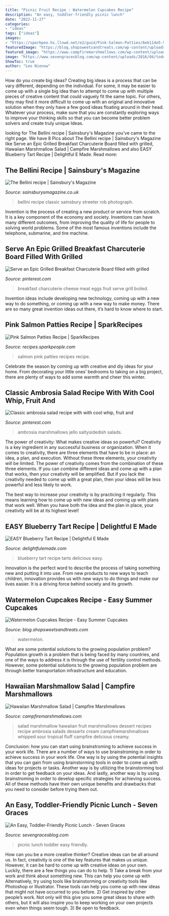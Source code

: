 ```yaml
---
title: "Picnic Fruit Recipe : Watermelon Cupcakes Recipe"
description: "An easy, toddler-friendly picnic lunch"
date: "2022-11-27"
categories:
- "ideas"
tags: ["ideas"]
images:
- "https://sparkpeo.hs.llnwd.net/e2/guid/Pink-Salmon-Patties/6eb114e5-5feb-4bcf-a3c0-43bb9bfc4246.jpg"
featuredImage: "https://blog.shopsweetsandtreats.com/wp-content/uploads/Watermelon-Cupcakes-Recipe-10.jpg"
featured_image: "https://www.campfiremarshmallows.com/wp-content/uploads/2016/04/Hawaiian-Marshmallow-Salad-Recipe.jpg"
image: "https://www.sevengracesblog.com/wp-content/uploads/2016/04/toddler-picnic-4-1-900x1350.jpg"
ShowToc: true
author: "Leo Nienow"
---
```



How do you create big ideas?
Creating big ideas is a process that can be vary different, depending on the individual. For some, it may be easier to come up with a single big idea than to attempt to come up with multiple pieces of creative content that could vaguely fit the same topic. For others, they may find it more difficult to come up with an original and innovative solution when they only have a few good ideas floating around in their head. Whatever your process, make sure that you are constantly exploring ways to improve your thinking skills so that you can become better problem solvers and create truly unique Ideas.

	

		
looking for The Bellini recipe | Sainsbury&#039;s Magazine you've came to the right page. We have 8 Pics about The Bellini recipe | Sainsbury&#039;s Magazine like Serve an Epic Grilled Breakfast Charcuterie Board filled with grilled, Hawaiian Marshmallow Salad | Campfire Marshmallows and also EASY Blueberry Tart Recipe | Delightful E Made. Read more:
		
    
## The Bellini Recipe | Sainsbury&#039;s Magazine

<img loading=lazy src="https://www.sainsburysmagazine.co.uk/media/8068/download/the-bellini.jpg?v=1" onerror="this.onerror=null;this.src='https://tse2.mm.bing.net/th?id=OIP.FccJ2YlGE7P34iAXLFNf3AHaJr&amp;pid=15.1';" alt="The Bellini recipe | Sainsbury&#039;s Magazine">

_Source: sainsburysmagazine.co.uk_

>bellini recipe classic sainsbury streeter rob photograph. 

	

Invention is the process of creating a new product or service from scratch. It is a key component of the economy and society. Inventions can have many different outcomes, from improving the quality of life for people to solving world problems. Some of the most famous inventions include the telephone, submarine, and tire machine.

    
## Serve An Epic Grilled Breakfast Charcuterie Board Filled With Grilled

<img loading=lazy src="https://i.pinimg.com/736x/04/22/2c/04222cc572e2c97189a3d1f097e996b3.jpg" onerror="this.onerror=null;this.src='https://tse1.mm.bing.net/th?id=OIP.uz_ob1STzamzfjk0pxtxngHaLH&amp;pid=15.1';" alt="Serve an Epic Grilled Breakfast Charcuterie Board filled with grilled">

_Source: pinterest.com_

>breakfast charcuterie cheese meat eggs fruit serve grill boiled. 

	

Invention ideas include developing new technology, coming up with a new way to do something, or coming up with a new way to make money. There are so many great invention ideas out there, it’s hard to know where to start.

    
## Pink Salmon Patties Recipe | SparkRecipes

<img loading=lazy src="https://sparkpeo.hs.llnwd.net/e2/guid/Pink-Salmon-Patties/6eb114e5-5feb-4bcf-a3c0-43bb9bfc4246.jpg" onerror="this.onerror=null;this.src='https://tse1.mm.bing.net/th?id=OIP.XwlCAKJlJKcObgyeJeML-AHaLY&amp;pid=15.1';" alt="Pink Salmon Patties Recipe | SparkRecipes">

_Source: recipes.sparkpeople.com_

>salmon pink patties recipes recipe. 

	

Celebrate the season by coming up with creative and diy ideas for your home. From decorating your little ones’ bedrooms to taking on a big project, there are plenty of ways to add some warmth and cheer this winter.

    
## Classic Ambrosia Salad Recipe With With Cool Whip, Fruit And

<img loading=lazy src="https://i.pinimg.com/736x/c4/14/8c/c4148caa02f7bc065b5b1ed1c442e7b6.jpg" onerror="this.onerror=null;this.src='https://tse3.mm.bing.net/th?id=OIP.354mnFm-rXXTBs3R7FgD3gHaLG&amp;pid=15.1';" alt="Classic ambrosia salad recipe with with cool whip, fruit and">

_Source: pinterest.com_

>ambrosia marshmallows jello saltysidedish salads. 

	

The power of creativity: What makes creative ideas so powerful?
Creativity is a key ingredient in any successful business or organization. When it comes to creativity, there are three elements that have to be in place: an idea, a plan, and execution. Without these three elements, your creativity will be limited. 
The power of creativity comes from the combination of these three elements. If you can combine different ideas and come up with a plan that works, then your creativity will be amplified. But if you lack the creativity needed to come up with a great plan, then your ideas will be less powerful and less likely to work. 

The best way to increase your creativity is by practicing it regularly. This means learning how to come up with new ideas and coming up with plans that work well. When you have both the idea and the plan in place, your creativity will be at its highest level!

    
## EASY Blueberry Tart Recipe | Delightful E Made

<img loading=lazy src="https://delightfulemade.com/wp-content/uploads/2020/06/Blueberry-Tarts-Lead-689x1024.jpg" onerror="this.onerror=null;this.src='https://tse1.mm.bing.net/th?id=OIP.nkiHTxa3KwnxbTX70nZ0QQHaLA&amp;pid=15.1';" alt="EASY Blueberry Tart Recipe | Delightful E Made">

_Source: delightfulemade.com_

>blueberry tart recipe tarts delicious easy. 

	

Innovation is the perfect word to describe the process of taking something new and putting it into use. From new products to new ways to teach children, innovation provides us with new ways to do things and make our lives easier. It is a driving force behind society and its growth.

    
## Watermelon Cupcakes Recipe - Easy Summer Cupcakes

<img loading=lazy src="https://blog.shopsweetsandtreats.com/wp-content/uploads/Watermelon-Cupcakes-Recipe-10.jpg" onerror="this.onerror=null;this.src='https://tse4.mm.bing.net/th?id=OIP.R8NCbPFUuNaUSfBe_QSh1wHaLH&amp;pid=15.1';" alt="Watermelon Cupcakes Recipe - Easy Summer Cupcakes">

_Source: blog.shopsweetsandtreats.com_

>watermelon. 

	

What are some potential solutions to the growing population problem?
Population growth is a problem that is being faced by many countries, and one of the ways to address it is through the use of fertility control methods. However, some potential solutions to the growing population problem are through better transportation infrastructure and education.

    
## Hawaiian Marshmallow Salad | Campfire Marshmallows

<img loading=lazy src="https://www.campfiremarshmallows.com/wp-content/uploads/2016/04/Hawaiian-Marshmallow-Salad-Recipe.jpg" onerror="this.onerror=null;this.src='https://tse3.mm.bing.net/th?id=OIP.lWXu2jF2_hK2SfP7qayBYgHaKx&amp;pid=15.1';" alt="Hawaiian Marshmallow Salad | Campfire Marshmallows">

_Source: campfiremarshmallows.com_

>salad marshmallow hawaiian fruit marshmallows dessert recipes recipe ambrosia salads desserts cream campfiremarshmallows whipped sour tropical fluff campfire delicious creamy. 

	

Conclusion: how you can start using brainstroming to achieve success in your work life.
There are a number of ways to use brainstroming in order to achieve success in your work life. One way is by using the potential insights that you can gain from using brainstorming tools in order to come up with ideas for projects or tasks. Another way is by utilizing the brainstorming tool in order to get feedback on your ideas. And lastly, another way is by using brainstroming in order to develop specific strategies for achieving success. All of these methods have their own unique benefits and drawbacks that you need to consider before trying them out.

    
## An Easy, Toddler-Friendly Picnic Lunch - Seven Graces

<img loading=lazy src="https://www.sevengracesblog.com/wp-content/uploads/2016/04/toddler-picnic-4-1-900x1350.jpg" onerror="this.onerror=null;this.src='https://tse3.mm.bing.net/th?id=OIP.NcZaHTfH9YeX45tu5k4JoQHaLH&amp;pid=15.1';" alt="An Easy, Toddler-Friendly Picnic Lunch - Seven Graces">

_Source: sevengracesblog.com_

>picnic lunch toddler easy friendly. 

	

How can you be a more creative thinker?
Creative ideas can be all around us. In fact, creativity is one of the key features that makes us unique. However, it can be hard to come up with creative ideas on your own. Luckily, there are a few things you can do to help. 1) Take a break from your work and think about something new. This can help you come up with Alternatively, try using tools like brainstorming or creativity tools like Photoshop or Illustrator. These tools can help you come up with new ideas that might not have occurred to you before. 2) Get inspired by other people’s work. Not only will this give you some great ideas to share with others, but it will also inspire you to keep working on your own projects even when things seem tough. 3) Be open to feedback.

